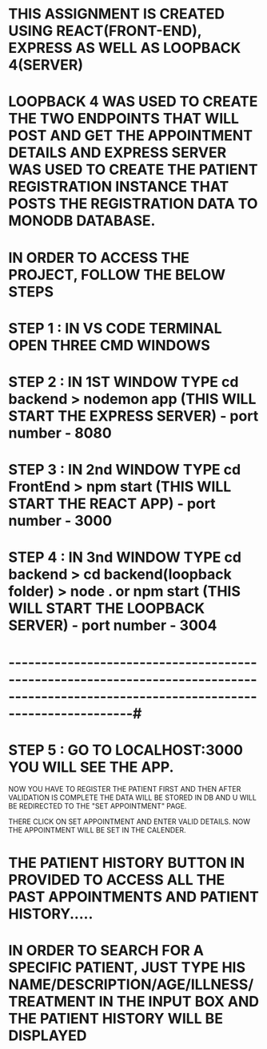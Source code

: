 # THIS ASSIGNMENT IS CREATED USING REACT(FRONT-END), EXPRESS AS WELL AS LOOPBACK 4(SERVER)

# LOOPBACK 4 WAS USED TO CREATE THE TWO ENDPOINTS THAT WILL POST AND GET THE APPOINTMENT DETAILS AND EXPRESS SERVER WAS USED TO CREATE THE PATIENT REGISTRATION INSTANCE THAT POSTS THE REGISTRATION DATA TO MONODB DATABASE.

# IN ORDER TO ACCESS THE PROJECT, FOLLOW THE BELOW STEPS

# STEP 1 : IN VS CODE TERMINAL OPEN THREE CMD WINDOWS

# STEP 2 : IN 1ST WINDOW TYPE cd backend > nodemon app (THIS WILL START THE EXPRESS SERVER) - port number - 8080

# STEP 3 : IN 2nd WINDOW TYPE cd FrontEnd > npm start (THIS WILL START THE REACT APP) - port number - 3000

# STEP 4 : IN 3nd WINDOW TYPE cd backend > cd backend(loopback folder) > node . or npm start (THIS WILL START THE LOOPBACK SERVER) - port number - 3004



# -------------------------------------------------------------------------------------------------------------------------------------#


# STEP 5 : GO TO LOCALHOST:3000 YOU WILL SEE THE APP.
NOW YOU HAVE TO REGISTER THE PATIENT FIRST AND THEN AFTER VALIDATION IS COMPLETE THE DATA WILL BE STORED IN DB AND U WILL BE REDIRECTED TO THE "SET APPOINTMENT" PAGE.

THERE CLICK ON SET APPOINTMENT AND ENTER VALID DETAILS. NOW THE APPOINTMENT WILL BE SET IN THE CALENDER.

 # THE PATIENT HISTORY BUTTON IN PROVIDED TO ACCESS ALL THE PAST APPOINTMENTS AND PATIENT HISTORY.....
 # IN ORDER TO SEARCH FOR A SPECIFIC PATIENT, JUST TYPE HIS NAME/DESCRIPTION/AGE/ILLNESS/TREATMENT IN THE INPUT BOX AND THE PATIENT HISTORY WILL BE DISPLAYED

